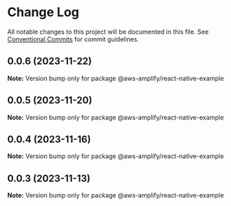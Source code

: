 # Change Log

All notable changes to this project will be documented in this file.
See [Conventional Commits](https://conventionalcommits.org) for commit guidelines.

## 0.0.6 (2023-11-22)

**Note:** Version bump only for package @aws-amplify/react-native-example

## 0.0.5 (2023-11-20)

**Note:** Version bump only for package @aws-amplify/react-native-example

## 0.0.4 (2023-11-16)

**Note:** Version bump only for package @aws-amplify/react-native-example

## 0.0.3 (2023-11-13)

**Note:** Version bump only for package @aws-amplify/react-native-example
